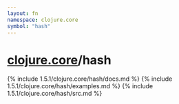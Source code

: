 ```yaml
---
layout: fn
namespace: clojure.core
symbol: "hash"
---
```


# [clojure.core](../)/hash

{% include 1.5.1/clojure.core/hash/docs.md %}
{% include 1.5.1/clojure.core/hash/examples.md %}
{% include 1.5.1/clojure.core/hash/src.md %}

